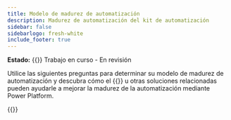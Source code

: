 ```yaml
---
title: Modelo de madurez de automatización
description: Madurez de automatización del kit de automatización
sidebar: false
sidebarlogo: fresh-white
include_footer: true
---
```

**Estado:** {{<externalImage src="https://github.githubassets.com/images/icons/emoji/unicode/1f6a7.png" size="16x16" text="Construction Icon">}} Trabajo en curso - En revisión

Utilice las siguientes preguntas para determinar su modelo de madurez de automatización y descubra cómo el {{<product-name>}} u otras soluciones relacionadas pueden ayudarle a mejorar la madurez de la automatización mediante Power Platform.

{{<questions name="automation-maturity-model.json" completed="" showNavigationButtons=false >}}
